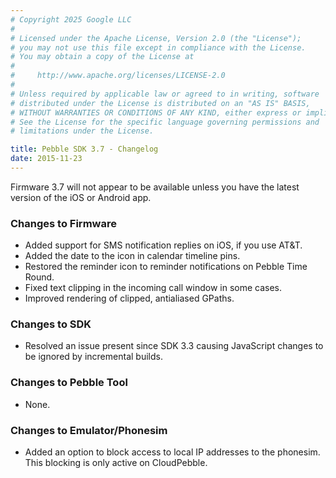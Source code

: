 ```yaml
---
# Copyright 2025 Google LLC
#
# Licensed under the Apache License, Version 2.0 (the "License");
# you may not use this file except in compliance with the License.
# You may obtain a copy of the License at
#
#     http://www.apache.org/licenses/LICENSE-2.0
#
# Unless required by applicable law or agreed to in writing, software
# distributed under the License is distributed on an "AS IS" BASIS,
# WITHOUT WARRANTIES OR CONDITIONS OF ANY KIND, either express or implied.
# See the License for the specific language governing permissions and
# limitations under the License.

title: Pebble SDK 3.7 - Changelog
date: 2015-11-23
---
```


Firmware 3.7 will not appear to be available unless you have the latest version of the
iOS or Android app.

### Changes to Firmware

* Added support for SMS notification replies on iOS, if you use AT&T.
* Added the date to the icon in calendar timeline pins.
* Restored the reminder icon to reminder notifications on Pebble Time Round.
* Fixed text clipping in the incoming call window in some cases.
* Improved rendering of clipped, antialiased GPaths.

### Changes to SDK

* Resolved an issue present since SDK 3.3 causing JavaScript changes to be ignored by
  incremental builds.


### Changes to Pebble Tool

* None.


### Changes to Emulator/Phonesim

* Added an option to block access to local IP addresses to the phonesim. This blocking
  is only active on CloudPebble.


